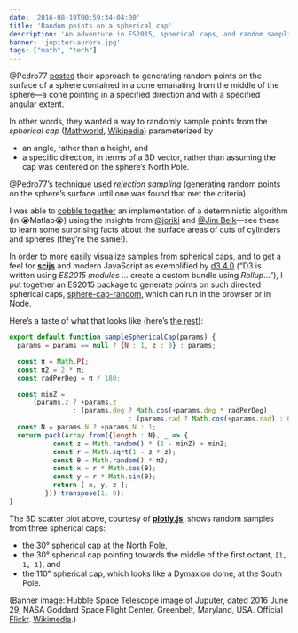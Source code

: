 ```yaml
---
date: '2016-08-19T00:59:34-04:00'
title: 'Random points on a spherical cap'
description: 'An adventure in ES2015, spherical caps, and random sampling.'
banner: 'jupiter-aurora.jpg'
tags: ["math", "tech"]
---
```


<div id="divPlot"></div>
<script src="cap-random.min.js"></script>
<script src="plotly-gl3d-1.27.1.min.js" charset="utf8"></script>
<script src="demo.js"></script>

@Pedro77 [posted](http://stackoverflow.com/q/38997302/500207) their approach to generating random points on the surface of a sphere contained in a cone emanating from the middle of the sphere—a cone pointing in a specified direction and with a specified angular extent.

In other words, they wanted a way to randomly sample points from the *spherical cap* ([Mathworld](http://mathworld.wolfram.com/SphericalCap.html), [Wikipedia](https://en.wikipedia.org/wiki/Spherical_cap)) parameterized by

- an angle, rather than a height, and
- a specific direction, in terms of a 3D vector, rather than assuming the cap was centered on the sphere’s North Pole.

@Pedro77’s technique used *rejection sampling* (generating random points on the sphere’s surface until one was found that met the criteria).

I was able to [cobble together](http://stackoverflow.com/a/39003745/500207) an implementation of a deterministic algorithm (in 😭Matlab😭) using the insights from [@joriki](http://math.stackexchange.com/a/205589/81266) and [@Jim Belk](http://math.stackexchange.com/a/44691/81266)—see these to learn some surprising facts about the surface areas of cuts of cylinders and spheres (they’re the same!).

In order to more easily visualize samples from spherical caps, and to get a feel for [**scijs**](http://scijs.net/packages/) and modern JavaScript as exemplified by [d3 4.0](https://github.com/d3/d3#installing) (“D3 is written using *ES2015 modules* … create a custom bundle using *Rollup*…”), I put together an ES2015 package to generate points on such directed spherical caps, [sphere-cap-random](https://github.com/fasiha/sphere-cap-random), which can run in the browser or in Node.

Here’s a taste of what that looks like (here’s [the rest](https://github.com/fasiha/sphere-cap-random/blob/gh-pages/src/capRandom.js)):
```javascript
export default function sampleSphericalCap(params) {
  params = params == null ? {N : 1, z : 0} : params;

  const π = Math.PI;
  const π2 = 2 * π;
  const radPerDeg = π / 180;

  const minZ =
      (params.z ? +params.z
                : (params.deg ? Math.cos(+params.deg * radPerDeg)
                              : (params.rad ? Math.cos(+params.rad) : 0)));
  const N = params.N ? +params.N : 1;
  return pack(Array.from({length : N}, _ => {
           const z = Math.random() * (1 - minZ) + minZ;
           const r = Math.sqrt(1 - z * z);
           const θ = Math.random() * π2;
           const x = r * Math.cos(θ);
           const y = r * Math.sin(θ);
           return [ x, y, z ];
         })).transpose(1, 0);
}
```

The 3D scatter plot above, courtesy of [**plotly.js**](https://plot.ly/javascript/3d-scatter-plots/), shows random samples from three spherical caps:

- the 30° spherical cap at the North Pole,
- the 30° spherical cap pointing towards the middle of the first octant, `[1, 1, 1]`, and
- the 110° spherical cap, which looks like a Dymaxion dome, at the South Pole.


(Banner image: Hubble Space Telescope image of Juputer, dated 2016 June 29, NASA Goddard Space Flight Center, Greenbelt, Maryland, USA. Official [Flickr](https://www.flickr.com/photos/gsfc/28000029525/). [Wikimedia](https://commons.wikimedia.org/wiki/File:Hubble_Captures_Vivid_Auroras_in_Jupiter%E2%80%99s_Atmosphere_(28000029525).jpg).)
